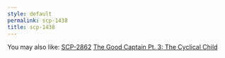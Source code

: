 ```yaml
---
style: default
permalink: scp-1438
title: scp-1438
---
```

You may also like:
[SCP-2862](http://scp-wiki.net/scp-2862)
[The Good Captain Pt. 3: The Cyclical Child](http://scp-wiki.net/the-cyclical-child)